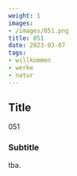 ```yaml
---
weight: 1
images:
- /images/051.png
title: 051
date: 2023-03-07
tags:
- willkommen
- werke
- natur
---
```


## Title
051

### Subtitle
tba.